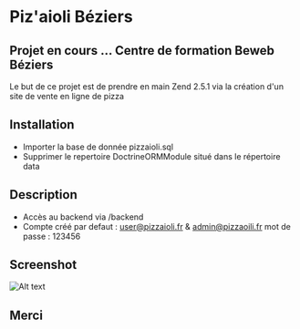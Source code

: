 # Piz'aioli Béziers

Projet en cours ... Centre de formation Beweb Béziers
---
Le but de ce projet est de prendre en main Zend 2.5.1 via la création d'un site de vente en ligne de pizza

## Installation
- Importer la base de donnée pizzaioli.sql
- Supprimer le repertoire DoctrineORMModule situé dans le répertoire data

## Description
- Accès au backend via /backend
- Compte créé par defaut : user@pizzaioli.fr & admin@pizzaoili.fr mot de passe : 123456

## Screenshot

![Alt text](https://github.com/aliceedn/piz-aioli/blob/master/public/img/screenshot_accueil.PNG "Piz-aioli page d'accueil")

## Merci
